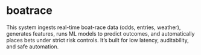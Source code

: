# boatrace
This system ingests real-time boat-race data (odds, entries, weather), generates features, runs ML models to predict outcomes, and automatically places bets under strict risk controls. It’s built for low latency, auditability, and safe automation.
